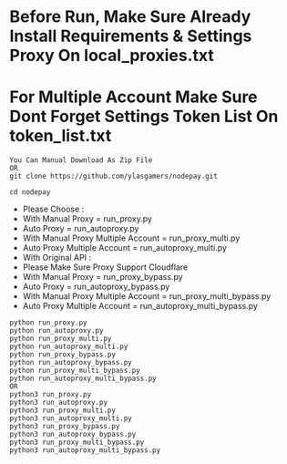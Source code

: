 # Before Run, Make Sure Already Install Requirements & Settings Proxy On local_proxies.txt
# For Multiple Account Make Sure Dont Forget Settings Token List On token_list.txt
```
You Can Manual Download As Zip File
OR
git clone https://github.com/ylasgamers/nodepay.git
```
```
cd nodepay
```
- Please Choose :
- With Manual Proxy = run_proxy.py
- Auto Proxy = run_autoproxy.py
- With Manual Proxy Multiple Account = run_proxy_multi.py
- Auto Proxy Multiple Account = run_autoproxy_multi.py
- With Original API :
- Please Make Sure Proxy Support Cloudflare
- With Manual Proxy = run_proxy_bypass.py
- Auto Proxy = run_autoproxy_bypass.py
- With Manual Proxy Multiple Account = run_proxy_multi_bypass.py
- Auto Proxy Multiple Account = run_autoproxy_multi_bypass.py
```
python run_proxy.py
python run_autoproxy.py
python run_proxy_multi.py
python run_autoproxy_multi.py
python run_proxy_bypass.py
python run_autoproxy_bypass.py
python run_proxy_multi_bypass.py
python run_autoproxy_multi_bypass.py
OR
python3 run_proxy.py
python3 run_autoproxy.py
python3 run_proxy_multi.py
python3 run_autoproxy_multi.py
python3 run_proxy_bypass.py
python3 run_autoproxy_bypass.py
python3 run_proxy_multi_bypass.py
python3 run_autoproxy_multi_bypass.py
```
